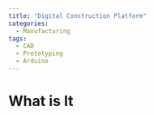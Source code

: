 ```yaml
---
title: "Digital Construction Platform"
categories:
  - Manufacturing
tags:
  - CAD
  - Prototyping
  - Arduino
---
```

# What is It
